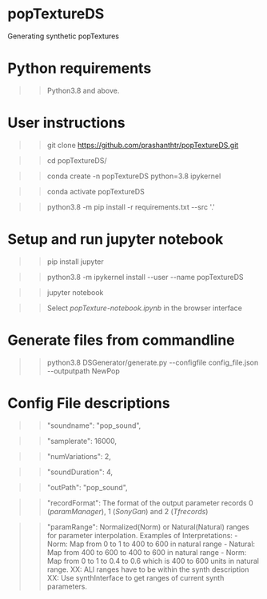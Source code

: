 # popTextureDS
Generating synthetic popTextures

# Python requirements

>> Python3.8 and above.

# User instructions

  >> git clone https://github.com/prashanthtr/popTextureDS.git

  >> cd popTextureDS/

  >> conda create -n popTextureDS python=3.8 ipykernel

  >> conda activate popTextureDS

  >> python3.8 -m pip install -r requirements.txt --src '.'

# Setup and run jupyter notebook

>> pip install jupyter

>> python3.8 -m ipykernel install --user --name popTextureDS

>> jupyter notebook

>> Select *popTexture-notebook.ipynb* in the browser interface

# Generate files from commandline

>> python3.8 DSGenerator/generate.py --configfile config_file.json --outputpath NewPop

# Config File descriptions

>> "soundname": "pop_sound",

>> "samplerate": 16000,

>> "numVariations": 2,

>> "soundDuration": 4,

>> "outPath": "pop_sound",

>> "recordFormat": The format of the output parameter records  0 (*paramManager*), 1 (*SonyGan*) and 2 (*Tfrecords*)

>> "paramRange": Normalized(Norm) or Natural(Natural) ranges for parameter interpolation.
	Examples of Interpretations:
	- Norm: Map from 0 to 1 to 400 to 600 in natural range
	- Natural: Map from 400 to 600 to 400 to 600 in natural range
	- Norm: Map from 0 to 1 to 0.4 to 0.6 which is 400 to 600 units in natural range.
	XX: ALl ranges have to be within the synth description
	XX: Use synthInterface to get ranges of current synth parameters.
